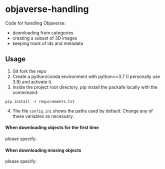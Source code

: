 # objaverse-handling
Code for handling Objaverse: 
- downloading from categories
- creating a subset of 3D images 
- keeping track of ids and metadata

## Usage 
1. Git fork the repo
2. Create a python/conda environment with python>=3.7 (I personally use 3.9) and activate it. 
3. Inside the project root directory, pip install the packafe locally with the commmand: 
```
pip install -r requirements.txt
```
4. The file ```config.ini``` shows the paths used by default. Change any of these variables as necessary. 

#### When downloading objects for the first time 
please specify: 

#### When downloading missing objects 
please specify: 

